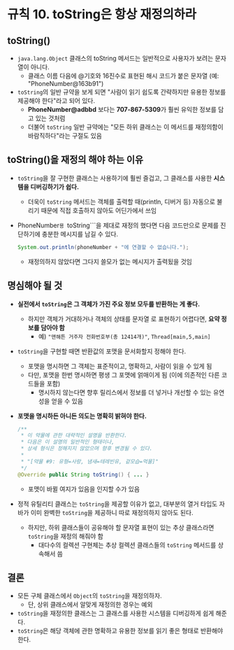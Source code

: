 # 규칙 10. toString은 항상 재정의하라

## toString()

- ```java.lang.Object``` 클래스의 toString 메서드는 일반적으로 사용자가 보려는 문자열이 아니다.
  - 클래스 이름 다음에 @기호와 16진수로 표현된 해시 코드가 붙은 문자열 (예: "PhoneNumber@163b91")
- ```toString```의 일반 규약을 보게 되면 "사람이 읽기 쉽도록 간략하지만 유용한 정보를 제공해야 한다"라고 되어 있다.
  - **PhoneNumber@adbbd** 보다는 **707-867-5309**가 훨씬 유익한 정보를 담고 있는 것처럼
  - 더불어 ```toString``` 일반 규약에는 "모든 하위 클래스는 이 메서드를 재정의함이 바람직하다"라는 구절도 있음

## toString()을 재정의 해야 하는 이유

- ```toString```을 잘 구현한 클래스는 사용하기에 훨씬 즐겁고, 그 클래스를 사용한 **시스템을 디버깅하기가 쉽다.**

  - 더욱이 ```toString``` 메서드는 객체를 출력할 때(println, 디버거 등) 자동으로 불리기 때문에 직접 호출하지 않아도 어딘가에서 쓰임

- PhoneNumber```용 ```toString```을 제대로 재정의 했다면 다음 코드만으로 문제를 진단하기에 충분한 메시지를 남길 수 있다. 

  ```java
  System.out.println(phoneNumber + "에 연결할 수 없습니다.");
  ```

  - 재정의하지 않았다면 그다지 쓸모가 없는 메시지가 출력됬을 것임

## 명심해야 될 것  

- **실전에서 ```toString```은 그 객체가 가진 주요 정보 모두를 반환하는 게 좋다.** 

  - 하지만 객체가 거대하거나 객체의 상태를 문자열 로 표현하기 어렵다면, **요약 정보를 담아야 함**
    - 예) ```"맨해튼 거주자 전화번호부(총 12414개)"```, ```Thread[main,5,main]```

- ```toString```을 구현할 때면 반환값의 포맷을 문서화할지 정해야 한다.

  - 포맷을 명시하면 그 객체는 표준적이고, 명확하고, 사람이 읽을 수 있게 됨
  - 다만, 포맷을 한번 명시하면 평생 그 포맷에 얽매이게 됨 (이에 의존적인 다른 코드들을 포함)
    - 명시하지 않는다면 향후 릴리스에서 정보를 더 넣거나 개선할 수 있는 유연성을 얻을 수 있음

- **포맷을 명시하든 아니든 의도는 명확히 밝혀야 한다.**

  ```java
  /**
   * 이 약물에 관한 대략적인 설명을 반환한다.
   * 다음은 이 설명의 일반적인 형태이나, 
   * 상세 형식은 정해지지 않았으며 향후 변경될 수 있다.
   * 
   * "[약물 #9: 유형=사랑, 냄새=테레빈유, 겉모습=먹물]"
   */
  @Override public String toString() { ... }
  ```

  - 포맷이 바뀔 여지가 있음을 인지할 수가 있음

- 정적 유틸리티 클래스는 ```toString```을 제공할 이유가 없고, 대부분의 열거 타입도 자바가 이미 완벽한 ```toString```을 제공하니 따로 재정의하지 않아도 된다.

  - 하지만, 하위 클래스들이 공유해야 할 문자열 표현이 있는 추상 클래스라면 ```toString```을 재정의 해줘야 함 
    - 대다수의 컬렉션 구현체는 추상 컬렉션 클래스들의 ```toString``` 메서드를 상속해서 씀

## 결론

- 모든 구체 클래스에서 ```Object```의 ```toString```을 재정의하자.
  - 단, 상위 클래스에서 알맞게 재정의한 경우는 예외
- ```toString```을 재정의한 클래스는 그 클래스를 사용한 시스템을 디버깅하게 쉽게 해준다.
- ```toString```은 해당 객체에 관한 명확하고 유용한 정보를 읽기 좋은 형태로 반환해야 한다.




